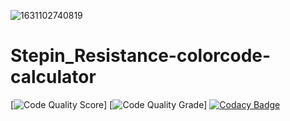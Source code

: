 ![1631102740819](https://user-images.githubusercontent.com/89759853/132506567-d33e457a-aa58-451c-bc8c-67b6d70f258f.jpg)
# Stepin_Resistance-colorcode-calculator
[![Code Quality Score](<https://www.code-inspector.com/project/28195/score/svg>)]
[![Code Quality Grade](<https://www.code-inspector.com/project/28195/status/svg>)]
[![Codacy Badge](https://app.codacy.com/project/badge/Grade/a45983cd262d4b17a7b822f65c235f52)](https://www.codacy.com/gh/Jyothi959/Stepin_Resistance-colorcode-calculator/dashboard?utm_source=github.com&amp;utm_medium=referral&amp;utm_content=Jyothi959/Stepin_Resistance-colorcode-calculator&amp;utm_campaign=Badge_Grade)
